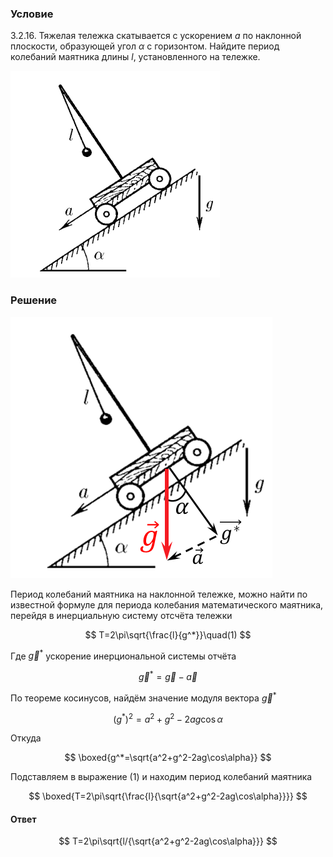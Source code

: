 ###  Условие

$3.2.16.$ Тяжелая тележка скатывается с ускорением $a$ по наклонной плоскости, образующей угол $\alpha$ с горизонтом. Найдите период колебаний маятника длины $l$, установленного на тележке.

![ К задаче $3.2.16$ |335x331, 31%](../../img/3.2.16/3.2.16.png)

### Решение

![ Вектор ускорения $\vec{g}^*$ в инерциональной системы отсчёта |419x418, 36%](../../img/3.2.16/3.2.16_1.png)

Период колебаний маятника на наклонной тележке, можно найти по известной формуле для периода колебания математического маятника, перейдя в инерциальную систему отсчёта тележки

$$
T=2\pi\sqrt{\frac{l}{g^*}}\quad(1)
$$

Где $\vec{g}^*$ ускорение инерциональной системы отчёта

$$
\vec{g}^*=\vec{g}-\vec{a}
$$

По теореме косинусов, найдём значение модуля вектора $\vec{g}^*$

$$
(g^{*})^2=a^2+g^2-2ag\cos\alpha
$$

Откуда

$$
\boxed{g^*=\sqrt{a^2+g^2-2ag\cos\alpha}}
$$

Подставляем в выражение $(1)$ и находим период колебаний маятника

$$
\boxed{T=2\pi\sqrt{\frac{l}{\sqrt{a^2+g^2-2ag\cos\alpha}}}}
$$

#### Ответ

$$
T=2\pi\sqrt{l/{\sqrt{a^2+g^2-2ag\cos\alpha}}}
$$